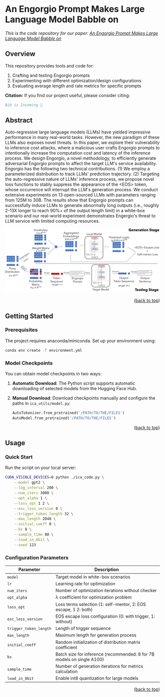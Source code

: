 <a name="readme-top"></a>

# An Engorgio Prompt Makes Large Language Model Babble on

*This is the code repository for our paper: [An Engorgio Prompt Makes Large Language Model Babble on](Incoming-arxiv-link)*

## Overview

This repository provides tools and code for:

1. Crafting and testing Engorgio prompts
2. Experimenting with different optimization/design configurations
3. Evaluating average length and rate metrics for specific prompts

**Citation:** If you find our project useful, please consider citing:
```bibtex
Bib is Incoming 🤗
```

## Abstract


Auto-regressive large language models (LLMs) have yielded impressive performance in many real-world tasks. 
However, the new paradigm of these LLMs also exposes novel threats. 
In this paper, we explore their vulnerability to inference cost attacks, where a malicious user crafts Engorgio prompts to intentionally increase the computation cost and latency of the inference process. We design Engorgio, a novel methodology, to efficiently generate adversarial Engorgio prompts to affect the target LLM's service availability. Engorgio has the following two technical contributions. 
(1) We employ a parameterized distribution to track LLMs' prediction trajectory. (2) Targeting the auto-regressive nature of LLMs' inference process, we propose novel loss functions to stably suppress the appearance of the \<EOS\> token, whose occurrence will interrupt the LLM's generation process. 
We conduct extensive experiments on 13 open-sourced LLMs with parameters ranging from 125M to 30B. 
The results show that Engorgio prompts can successfully induce LLMs to generate abnormally long outputs (i.e., roughly 2-13X longer to reach 90\%+ of the output length limit)
in a white-box scenario and our real-world experiment demonstrates Engergio's threat to LLM service with limited computing resources.

![alt text](assets/engorgio-overview.jpg)

<p align="right">(<a href="#readme-top">back to top</a>)</p>


## Getting Started

### Prerequisites

The project requires anaconda/miniconda. Set up your environment using:

```bash
conda env create -f environment.yml
```

### Model Checkpoints

You can obtain model checkpoints in two ways:

1. **Automatic Download**: The Python script supports automatic downloading of selected models from the Hugging Face Hub.

2. **Manual Download**: Download checkpoints manually and configure the paths in `ica_utils/model.py`:
   ```python
   AutoTokenizer.from_pretrained('/PATH/TO/THE/FILES')
   AutoModel.from_pretrained('/PATH/TO/THE/FILES')
   ```


<p align="right">(<a href="#readme-top">back to top</a>)</p>



## Usage

### Quick Start

Run the script on your local server:

```bash
CUDA_VISIBLE_DEVICES=0 python ./ica_code.py \
    --model gpt2 \
    --log_interval 200 \
    --num_iters 3000 \
    --opt_alpha 1 \
    --loss_opt 1 2 \
    --esc_loss_version 0 \
    --trigger_token_length 32 \
    --max_length 2048 \
    --initial_coeff 0 \
    --bs 8 \
    --sample_time 80 \
    --load_in_8bit \
    --seed 123
```

### Configuration Parameters

| Parameter | Description |
|-----------|-------------|
| `model` | Target model in white-box scenarios |
| `lr` | Learning rate for optimization |
| `num_iters` | Number of optimization iterations without checker |
| `opt_alpha` | λ coefficient for optimization problem |
| `loss_opt` | Loss terms selection (1: self-mentor, 2: EOS escape, 1 2: both) |
| `esc_loss_version` | EOS escape loss configuration (0: with trigger, 1: without) |
| `trigger_token_length` | Length of trigger sequence |
| `max_length` | Maximum length for generation process |
| `initial_coeff` | Random initialization of distribution matrix coefficient |
| `bs` | Batch size for inference (recommended: 8 for 7B models on single A100) |
| `sample_time` | Number of generation iterations for metrics calculation |
| `load_in_8bit` | Enable int8 quantization for large models |


<p align="right">(<a href="#readme-top">back to top</a>)</p>
